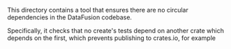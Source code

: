 <!---
  Licensed to the Apache Software Foundation (ASF) under one
  or more contributor license agreements.  See the NOTICE file
  distributed with this work for additional information
  regarding copyright ownership.  The ASF licenses this file
  to you under the Apache License, Version 2.0 (the
  "License"); you may not use this file except in compliance
  with the License.  You may obtain a copy of the License at

    http://www.apache.org/licenses/LICENSE-2.0

  Unless required by applicable law or agreed to in writing,
  software distributed under the License is distributed on an
  "AS IS" BASIS, WITHOUT WARRANTIES OR CONDITIONS OF ANY
  KIND, either express or implied.  See the License for the
  specific language governing permissions and limitations
  under the License.
-->

This directory contains a tool that ensures there are no circular dependencies
in the DataFusion codebase.

Specifically, it checks that no create's tests depend on another crate which
depends on the first, which prevents publishing to crates.io, for example

[issue 9272]: https://github.com/apache/arrow-datafusion/issues/9277:
